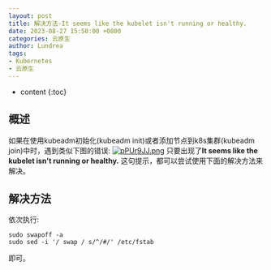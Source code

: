 ```yaml
---
layout: post
title: 解决方法-It seems like the kubelet isn't running or healthy.
date: 2023-08-27 15:50:00 +0800
categories: 云原生
author: Lundrea
tags:
- Kubernetes
- 云原生
---
```

* content
{:toc}
## 概述
如果在使用kubeadm初始化(kubeadm init)或者添加节点到k8s集群(kubeadm join)中时，遇到类似下图的错误:
[![pPUr9JJ.png](https://s1.ax1x.com/2023/08/27/pPUr9JJ.png)](https://imgse.com/i/pPUr9JJ)
只要出现了**It seems like the kubelet isn't running or healthy.** 这句提示，都可以尝试使用下面的解决方法来解决。










## 解决方法
依次执行:
```
sudo swapoff -a
sudo sed -i '/ swap / s/^/#/' /etc/fstab
```
即可。